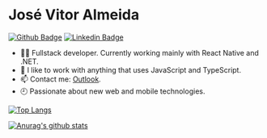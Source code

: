 # José Vitor Almeida 

[![Github Badge](https://img.shields.io/badge/-Github-000?style=flat-square&logo=Github&logoColor=white&link=https://github.com/vonSchweeee)](https://github.com/vonSchweeee)
[![Linkedin Badge](https://img.shields.io/badge/-LinkedIn-blue?style=flat-square&logo=Linkedin&logoColor=white&link=https://www.linkedin.com/in/jos%C3%A9-vitor-almeida-0588b61a9/)](https://www.linkedin.com/in/jos%C3%A9-vitor-almeida-0588b61a9/)

- :man_technologist: Fullstack developer. Currently working mainly with React Native and .NET.
- 🎈 I like to work with anything that uses JavaScript and TypeScript.
- 📫 Contact me: [Outlook](mailto:jvitor_2003@hotmail.com).
- 🕘 Passionate about new web and mobile technologies.

[![Top Langs](https://github-readme-stats.vercel.app/api/top-langs/?username=vonSchweeee&layout=compact&theme=dracula)](https://github.com/vonSchweeee)

[![Anurag's github stats](https://github-readme-stats.vercel.app/api?username=vonSchweeee&count_private=true&theme=dracula&show_icons=true)](https://github.com/vonSchweeee)
